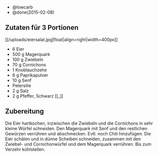 - @lowcarb
- @done(2015-02-08)

## Zutaten für 3 Portionen
[[/uploads/eiersalat.jpg|float|align=right|width=400px]]

- 6     Eier
- 500 g Magerquark
- 100 g Zwiebeln
- 70 g  Cornichons
- 1     Knoblauchzehe
- 6 g   Paprikapulver
- 10 g  Senf
- Petersilie
- 2 g   Salz
- 2 g   Pfeffer, Schwarz
[[_]]

## Zubereitung
Die Eier hartkochen, inzwischen die Zwiebeln und die Cornichons in sehr kleine Würfel schneiden. Den Magerquark mit Senf und den restlichen Gewürzen verrühren und abschmecken. Evtl. noch Chili hinzufügen.
Die Eier schälen und in dünne Scheiben schneiden, zusammen mit den Zwiebel- und Cornichonwürfel und dem Magerquark verrühren.
Bis zum Verzehr kühlstellen.

